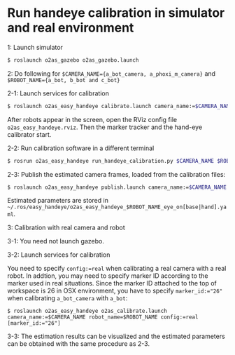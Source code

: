 # Run handeye calibration in simulator and real environment

1: Launch simulator
```bash
$ roslaunch o2as_gazebo o2as_gazebo.launch
```

2: Do following for `$CAMERA_NAME={a_bot_camera, a_phoxi_m_camera}` and `$ROBOT_NAME={a_bot, b_bot and c_bot}`

2-1: Launch services for calibration
```bash
$ roslaunch o2as_easy_handeye calibrate.launch camera_name:=$CAMERA_NAME robot_name=$ROBOT_NAME
```
After robots appear in the screen, open the RViz config file `o2as_easy_handeye.rviz`. Then the marker tracker and the hand-eye calibrator start.

2-2: Run calibration software in a different terminal
```bash
$ rosrun o2as_easy_handeye run_handeye_calibration.py $CAMERA_NAME $ROBOT_NAME notrigger
```

2-3: Publish the estimated camera frames, loaded from the calibration files:
```bash
$ roslaunch o2as_easy_handeye publish.launch camera_name:=$CAMERA_NAME robot_name=$ROBOT_NAME
```
Estimated parameters are stored in `~/.ros/easy_handeye/o2as_easy_handeye_$ROBOT_NAME_eye_on[base|hand].yaml`.

3: Calibration with real camera and robot

3-1: You need not launch gazebo.

3-2: Launch services for calibration

You need to specify `config:=real` when calibrating a real camera with a real robot. In addtion, you may need to specify marker ID according to the marker used in real situations. Since the marker ID attached to the top of workspace is 26 in OSX environment, you have to specify `marker_id:="26"` when calibrating `a_bot_camera` with `a_bot`:
```
$ roslaunch o2as_easy_handeye o2as_calibrate.launch camera_name:=$CAMERA_NAME robot_name=$ROBOT_NAME config:=real [marker_id:="26"]
```

3-3: The estimation results can be visualized and the estimated parameters can be obtained with the same procedure as 2-3.
